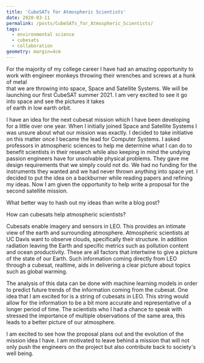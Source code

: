 ```yaml
---
title: 'CubeSATs for Atmospheric Scientists'
date: 2020-03-11
permalink: /posts/CubeSATs_for_Atmospheric_Scientists/
tags:
  - environmental science
  - cubesats
  - collaboration
geometry: margin=4cm
---  
```


   For the majority of my college career I have had an amazing opportunity to work with engineer monkeys throwing their wrenches and screws at a hunk of metal       
that we are throwing into space, Space and Satellite Systems. We will be launching our first CubeSAT summer 2021. I am very excited to see it go into space and see the pictures it takes      
of earth in low earth orbit.      

   I have an idea for the next cubesat mission which I have been developing for a little over one year. When I initially joined Space and Satellite Systems I was unsure about
what our mission was exactly. I decided to take initiative on this matter once I became the lead for Computer Systems. I asked professors in atmospheric sciences to help
me determine what I can do to benefit scientists in their research while also keeping in mind the undying passion engineers have for unsolvable physical problems.
They gave me design requirements that we simply could not do. We had no funding for the instruments they wanted and we had never thrown anything into space yet.
I decided to put the idea on a backburner while reading papers and refining my ideas. Now I am given the opportunity to help write a proposal for the second satellite mission.

What better way to hash out my ideas than write a blog post?

   How can cubesats help atmospheric scientists?
    
   Cubesats enable imagery and sensors in LEO. This provides an intimate view of the earth and surrounding atmosphere. Atmospheric scientists at UC Davis want to observe clouds, specifically their structure.
In addition radiation leaving the Earth and specific metrics such as pollution content and ocean productivity. These are all factors that intertwine to give a picture of the state of our Earth.
Such information coming directly from LEO through a cubesat, realtime, aids in delivering a clear picture about topics such as global warming.

   The analysis of this data can be done with machine learning models in order to predict future trends of the information coming from the cubesat. One idea that I am excited for is a string of cubesats in LEO.
This string would allow for the information to be a bit more accurate and representative of a longer period of time. The scientists who I had a chance to speak with stressed the importance of
multiple observations of the same area, this leads to a better picture of our atmosphere.

   I am excited to see how the proposal plans out and the evolution of the mission idea I have. I am motivated to leave behind a mission that will not only push the engineers on the project but
also contribute back to society's well being.
